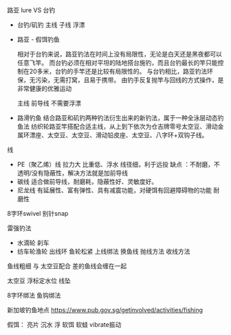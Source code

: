 
路亚 lure VS 台钓

+ 台钓/矶钓
  主线 子线 
  浮漂
+ 路亚 - 假饵钓鱼
  
  相对于台钓来说，路亚钓法在时间上没有局限性，无论是白天还是黑夜都可以任意飞竿。 而台钓必须在相对平坦的陆地搭台施钓，而且台钓最长的竿只能控制在20多米，台钓的手竿还是比较有局限性的。 与台钓相比，路亚钓法环保，无污染，无需打窝，且易于携带。 由钓手反复抛竿与回线的方式操作，是非常健康的优雅运动

  主线 前导线
  不需要浮漂
+ 路滑钓鱼
  结合路亚和矶钓两种钓法衍生出来的新钓法，属于一种全泳层动态钓鱼法
  纺织轮路亚竿搭配合适主线，从上到下依次为仓吉牌零号太空豆、滑动金属环漂座、太空豆、太空豆、滑动铅皮座、太空豆、八字环+双钩子线。



线
+ PE（聚乙烯）线
  拉力大
  比重低、浮水
  线径细，利于远投
  缺点 ：不耐磨，不透明/没有隐蔽性，解决方法就是加前导线
+ 碳线
  适合做前导线，耐磨耗，隐蔽性好、灵敏度好。
+ 尼龙线
  有延展性、富有弹性、具有减震功能，对硬饵有回避障碍物的功能
  耐磨性


8字环swivel 别针snap

雷强钓法

+ 水滴轮
  刹车
+ 纺车轮渔轮
	出线环
	鱼轮松紧
	上线绑法 换鱼线
	抛线方法 收线方法

鱼线粗细 与 太空豆配合 差的鱼线会缠在一起

太空豆
	浮标定水位
	线坠

8字环绑法
鱼钩绑法

新加坡钓鱼地点 https://www.pub.gov.sg/getinvolved/activities/fishing


假饵：
亮片
沉水
浮
软饵
软蛙
vibrate振动


